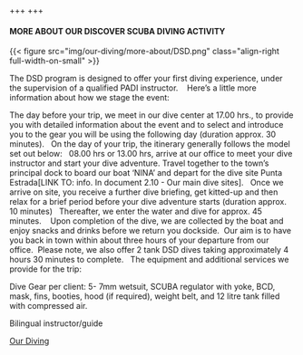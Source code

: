 +++
+++

#### MORE ABOUT OUR DISCOVER SCUBA DIVING ACTIVITY

{{< figure src="img/our-diving/more-about/DSD.png" class="align-right full-width-on-small" >}}

The DSD program is designed to offer your first diving experience, under the supervision of a qualified PADI instructor.  
 
Here’s a little more information about how we stage the event:

The day before your trip, we meet in our dive center at 17.00 hrs., to provide you with detailed information about the event and to select and introduce you to the gear you will be using the following day (duration approx. 30 minutes). 
 
On the day of your trip, the itinerary generally follows the model set out below:
 
08.00 hrs or 13.00 hrs, arrive at our office to meet your dive instructor and start your dive adventure. Travel together to the town’s principal dock to board our boat ‘NINA’ and depart for the dive site Punta Estrada[LINK TO: info. In document 2.10 - Our main dive sites].
 
Once we arrive on site, you receive a further dive briefing, get kitted-up and then relax for a brief period before your dive adventure starts (duration approx. 10 minutes)
 
Thereafter, we enter the water and dive for approx. 45 minutes.  
 
Upon completion of the dive, we are collected by the boat and enjoy snacks and drinks before we return you dockside.  Our aim is to have you back in town within about three hours of your departure from our office.  Please note, we also offer 2 tank DSD dives taking approximately 4 hours 30 minutes to complete.
 
The equipment and additional services we provide for the trip:

Dive Gear per client: 5- 7mm wetsuit, SCUBA regulator with yoke, BCD, mask, fins, booties, hood (if required), weight belt, and 12 litre tank filled with compressed air. 

Bilingual instructor/guide 

[Our Diving](/our-diving/our-diving)